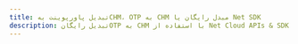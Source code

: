 ---title: تبدیل پاورپوینت بهCHM، OTP به CHM مبدل رایگان یا Net SDKdescription: تبدیل رایگانOTP به CHM با استفاده از Net Cloud APIs & SDK. همچنین اسناد Microsoft PowerPoint را در Cloud ایجاد، ویرایش و رندر کنید.---